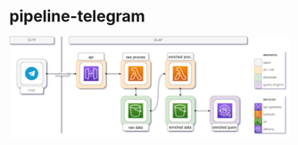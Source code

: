 # pipeline-telegram

![impacto limite](https://github.com/andre-marcos-perez/data-pipeline-demo/blob/main/docs/image/architecture.png?raw=true)
